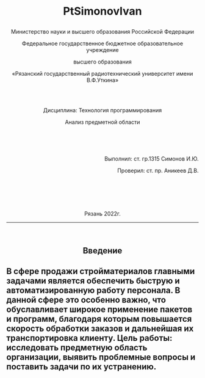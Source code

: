 # <p align="center">PtSimonovIvan</p>

<p align="center">Министерство науки и высшего образования Российской Федерации<p/>
<p align="center">Федеральное государственное бюджетное образовательное учреждение <p/>
<p align="center">высшего образования<p/>
<p align="center">«Рязанский государственный радиотехнический университет имени В.Ф.Уткина»<p/>
<br>
<br>
<p align="center">Дисциплина: Технология программирования<p/>
<p align="center">Анализ предметной области<p/>
<br>
<br>
<br>
<p align="right">Выполнил: ст. гр.1315 Симонов И.Ю.<p/>
<p align="right">Проверил: ст. пр. Аникеев Д.В.<p/>
<br>
<br>
<br>
<br>
<p align="center">Рязань 2022г.<p/>
<hr>
<br>

<h2 align="center">Введение<h2/>
  <p>В сфере продажи стройматериалов главными задачами является обеспечить быструю и автоматизированную работу персонала. В данной сфере это особенно важно, что обуславливает широкое применение пакетов и программ, благодаря которым повышается скорость обработки заказов и дальнейшая их транспортировка клиенту. 
Цель работы: исследовать предметную область организации, выявить проблемные вопросы и поставить задачи по их устранению.<p/>
